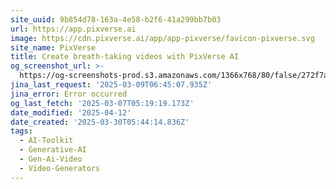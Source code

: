 ```yaml
---
site_uuid: 9b854d78-163a-4e58-b2f6-41a299bb7b03
url: https://app.pixverse.ai
image: https://cdn.pixverse.ai/app/app-pixverse/favicon-pixverse.svg
site_name: PixVerse
title: Create breath-taking videos with PixVerse AI
og_screenshot_url: >-
  https://og-screenshots-prod.s3.amazonaws.com/1366x768/80/false/272f7a33d73103acd7648d939efb5ff773f0ebe2f1741878cab9ebeb51f83c0b.jpeg
jina_last_request: '2025-03-09T06:45:07.935Z'
jina_error: Error occurred
og_last_fetch: '2025-03-07T05:19:19.173Z'
date_modified: '2025-04-12'
date_created: '2025-03-30T05:44:14.836Z'
tags:
  - AI-Toolkit
  - Generative-AI
  - Gen-Ai-Video
  - Video-Generators
---
```





































